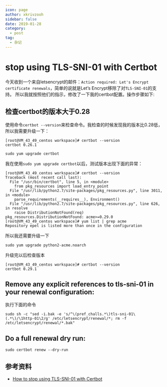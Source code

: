```yaml
---
icon: page
author: xkrivzooh
sidebar: false
date: 2019-01-28
category:
  - post
tag:
  - 杂记
---
```


# stop using TLS-SNI-01 with Certbot

今天收到一个来自letsencrypt的邮件：`Action required: Let's Encrypt certificate renewals`，简单的说就是Let’s Encrypt移除了对`TLS-SNI-01`的支持。
所以我就按照他们的指示，修改了一下我的certbot配置。操作步骤如下:

## 检查certbot的版本大于0.28

使用命令`certbot --version`来检查命令。我检查的时候发现我的版本比0.28低，所以我需要升级一下：

```shell
[root@VM_43_49_centos workspace]# certbot --version
certbot 0.26.1

sudo yum upgrade certbot
```

我在使用`sudo yum upgrade certbot`以后，测试版本出现下面的异常：

```shell
[root@VM_43_49_centos workspace]# certbot --version
Traceback (most recent call last):
  File "/usr/bin/certbot", line 5, in <module>
    from pkg_resources import load_entry_point
  File "/usr/lib/python2.7/site-packages/pkg_resources.py", line 3011, in <module>
    parse_requirements(__requires__), Environment()
  File "/usr/lib/python2.7/site-packages/pkg_resources.py", line 626, in resolve
    raise DistributionNotFound(req)
pkg_resources.DistributionNotFound: acme>=0.29.0
[root@VM_43_49_centos workspace]# yum list | grep acme
Repository epel is listed more than once in the configuration
```

所以我还需要升级一下
```shell
sudo yum upgrade python2-acme.noarch
```

升级完以后检查版本
```shell
[root@VM_43_49_centos workspace]# certbot --version
certbot 0.29.1
```

## Remove any explicit references to tls-sni-01 in your renewal configuration:

执行下面的命令

```shell
sudo sh -c "sed -i.bak -e 's/^\(pref_challs.*\)tls-sni-01\(.*\)/\1http-01\2/g' /etc/letsencrypt/renewal/*; rm -f /etc/letsencrypt/renewal/*.bak"
```

## Do a full renewal dry run:

```shell
sudo certbot renew --dry-run
```

## 参考资料

- [How to stop using TLS-SNI-01 with Certbot](https://community.letsencrypt.org/t/how-to-stop-using-tls-sni-01-with-certbot/83210)
